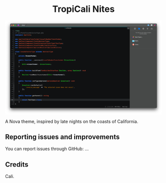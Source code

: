 <h1 align="center">TropiCali Nites</h1>
<img align="center" src="https://github.com/wlcdesigns/nova-tropicali-nites/blob/main/Tropicali%20Nites.novaextension/Images/tropicali-nites-preview.png" alt="Cobalt theme screenshot">

A Nova theme, inspired by late nights on the coasts of California.

## Reporting issues and improvements
You can report issues through GitHub: ...

## Credits
Cali.